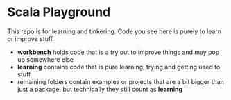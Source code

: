 Scala Playground
===============

This repo is for learning and tinkering. Code you see here is purely to learn or improve stuff.
 - **workbench** holds code that is a try out to improve things and may pop up somewhere else
 - **learning** contains code that is pure learning, trying and getting used to stuff
 - remaining folders contain examples or projects that are a bit bigger than just a package, but technically they still count as **learning**
